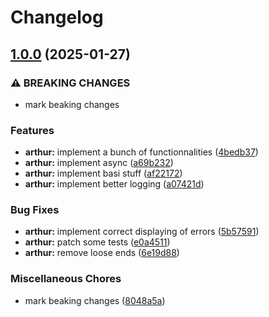 # Changelog

## [1.0.0](https://github.com/airone01/ft/compare/arthur-v0.1.0...arthur@v1.0.0) (2025-01-27)


### ⚠ BREAKING CHANGES

* mark beaking changes

### Features

* **arthur:** implement a bunch of functionnalities ([4bedb37](https://github.com/airone01/ft/commit/4bedb37b554538a81c658062aa89a69d311d0b49))
* **arthur:** implement async ([a69b232](https://github.com/airone01/ft/commit/a69b232f13b92b43195bf3ad50db890fe004039e))
* **arthur:** implement basi stuff ([af22172](https://github.com/airone01/ft/commit/af22172da3cfeea94c3e4b1d255f65de2be7f3d4))
* **arthur:** implement better logging ([a07421d](https://github.com/airone01/ft/commit/a07421d0088d1849601166b49d0608391b4c04e7))


### Bug Fixes

* **arthur:** implement correct displaying of errors ([5b57591](https://github.com/airone01/ft/commit/5b57591eb217fd635d29914bddb2c0be7dd70002))
* **arthur:** patch some tests ([e0a4511](https://github.com/airone01/ft/commit/e0a451127d7d7d392900d46d2ae683d72c7172b9))
* **arthur:** remove loose ends ([6e19d88](https://github.com/airone01/ft/commit/6e19d88078154c91b783d3fa08673036baa0dfd8))


### Miscellaneous Chores

* mark beaking changes ([8048a5a](https://github.com/airone01/ft/commit/8048a5a1de58793f73a3202274ae129e9f90e93e))
